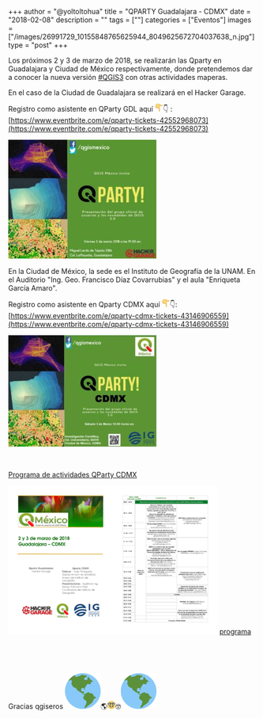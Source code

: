 +++
author = "@yoltoltohua"
title = "QPARTY Guadalajara - CDMX"
date = "2018-02-08"
description = ""
tags = [""]
categories = ["Eventos"]
images  = ["/images/26991729_10155848765625944_8049625672704037638_n.jpg"]
type = "post"
+++

Los próximos 2 y 3 de marzo de 2018, se realizarán las Qparty en Guadalajara y Ciudad de México respectivamente, donde pretendemos dar a conocer la nueva versión [#QGIS3](https://www.facebook.com/hashtag/qgis3?source=feed_text&story_id=541821216194912) con otras actividades maperas.

En el caso de la Ciudad de Guadalajara se realizará en el Hacker Garage.

Registro como asistente en QParty GDL aquí ![](/images/1f447.png)👇 : [https://www.eventbrite.com/e/qparty-tickets-42552968073](https://www.eventbrite.com/e/qparty-tickets-42552968073)

[![](/images/26991729_10155848765625944_8049625672704037638_n-300x240.jpg)](http://www.qgis.mx/wp-content/uploads/2018/02/26991729_10155848765625944_8049625672704037638_n.jpg)

En la Ciudad de México, la sede es el Instituto de Geografía de la UNAM. En el Auditorio "Ing. Geo. Francisco Díaz Covarrubias" y el aula "Enriqueta García Amaro".

Registro como asistente en Qparty CDMX aquí ![](/images/1f447.png)👇: [https://www.eventbrite.com/e/qparty-cdmx-tickets-43146906559](https://www.eventbrite.com/e/qparty-cdmx-tickets-43146906559)

[![](/images/qparty-CDMX-300x225.jpg)](http://www.qgis.mx/wp-content/uploads/2018/02/qparty-CDMX.jpg)

 

[Programa de actividades QParty CDMX](http://www.qgis.mx/wp-content/uploads/2018/02/programa.pdf)

[![](/images/programa1-212x300.png)](http://www.qgis.mx/wp-content/uploads/2018/02/programa1.png)[![](/images/programa2-212x300.png)](http://www.qgis.mx/wp-content/uploads/2018/02/programa2.png) [programa](http://www.qgis.mx/wp-content/uploads/2018/02/programa.pdf)

 

 

Gracias qgiseros ![](/images/1f30e.png)🌎![](/images/1f913.png)🤓![](/images/1f30e.png)
